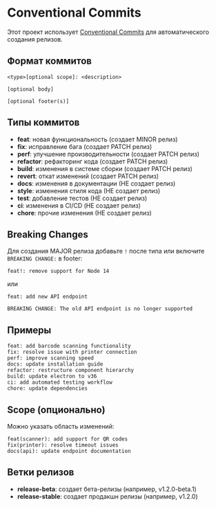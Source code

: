 # Conventional Commits

Этот проект использует [Conventional Commits](https://www.conventionalcommits.org/) для автоматического создания релизов.

## Формат коммитов

```
<type>[optional scope]: <description>

[optional body]

[optional footer(s)]
```

## Типы коммитов

- **feat**: новая функциональность (создает MINOR релиз)
- **fix**: исправление бага (создает PATCH релиз)
- **perf**: улучшение производительности (создает PATCH релиз)
- **refactor**: рефакторинг кода (создает PATCH релиз)
- **build**: изменения в системе сборки (создает PATCH релиз)
- **revert**: откат изменений (создает PATCH релиз)
- **docs**: изменения в документации (НЕ создает релиз)
- **style**: изменения стиля кода (НЕ создает релиз)
- **test**: добавление тестов (НЕ создает релиз)
- **ci**: изменения в CI/CD (НЕ создает релиз)
- **chore**: прочие изменения (НЕ создает релиз)

## Breaking Changes

Для создания MAJOR релиза добавьте `!` после типа или включите `BREAKING CHANGE:` в footer:

```
feat!: remove support for Node 14
```

или

```
feat: add new API endpoint

BREAKING CHANGE: The old API endpoint is no longer supported
```

## Примеры

```
feat: add barcode scanning functionality
fix: resolve issue with printer connection
perf: improve scanning speed
docs: update installation guide
refactor: restructure component hierarchy
build: update electron to v36
ci: add automated testing workflow
chore: update dependencies
```

## Scope (опционально)

Можно указать область изменений:

```
feat(scanner): add support for QR codes
fix(printer): resolve timeout issues
docs(api): update endpoint documentation
```

## Ветки релизов

- **release-beta**: создает бета-релизы (например, v1.2.0-beta.1)
- **release-stable**: создает продакшн релизы (например, v1.2.0)
